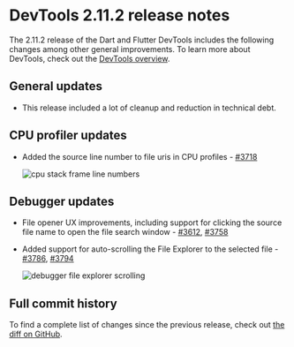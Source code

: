 # DevTools 2.11.2 release notes

The 2.11.2 release of the Dart and Flutter DevTools
includes the following changes among other general improvements.
To learn more about DevTools, check out the
[DevTools overview](https://docs.flutter.dev/tools/devtools).

## General updates

* This release included a lot of cleanup and reduction in technical debt.

## CPU profiler updates

* Added the source line number to file uris in CPU profiles -
  [#3718](https://github.com/flutter/devtools/pull/3718)

  ![cpu stack frame line numbers](/assets/images/docs/tools/devtools/release-notes/images-2.11.2/image1.png "cpu stack frame line numbers")

## Debugger updates

* File opener UX improvements, including support for clicking
  the source file name to open the file search window -
  [#3612](https://github.com/flutter/devtools/pull/3612),
  [#3758](https://github.com/flutter/devtools/pull/3758)
* Added support for auto-scrolling the File Explorer to the selected file -
  [#3786](https://github.com/flutter/devtools/pull/3786),
  [#3794](https://github.com/flutter/devtools/pull/3794)

  ![debugger file explorer scrolling](/assets/images/docs/tools/devtools/release-notes/images-2.11.2/image2.gif "debugger file explorer scrolling")

## Full commit history

To find a complete list of changes since the previous release,
check out
[the diff on GitHub](https://github.com/flutter/devtools/compare/v2.10.0...v2.11.2).
